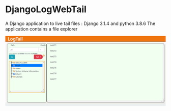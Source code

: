 # DjangoLogWebTail

A Django application to live tail files  : Django 3.1.4 and python 3.8.6
The application contains a file explorer 

![alt text](https://github.com/midokate/DjangoLogWebTail/blob/main/image.PNG?raw=true)
